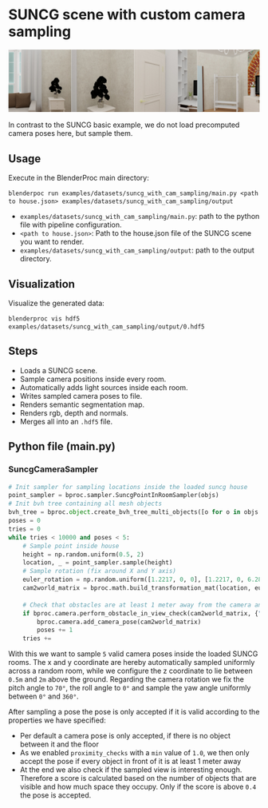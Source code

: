 # SUNCG scene with custom camera sampling

![](../../../images/suncg_with_cam_sampling_output-summary.jpg)

In contrast to the SUNCG basic example, we do not load precomputed camera poses here, but sample them.

## Usage

Execute in the BlenderProc main directory:

```
blenderpoc run examples/datasets/suncg_with_cam_sampling/main.py <path to house.json> examples/datasets/suncg_with_cam_sampling/output
```

* `examples/datasets/suncg_with_cam_sampling/main.py`: path to the python file with pipeline configuration.
* `<path to house.json>`: Path to the house.json file of the SUNCG scene you want to render.
* `examples/datasets/suncg_with_cam_sampling/output`: path to the output directory.

## Visualization

Visualize the generated data:

```
blenderproc vis hdf5 examples/datasets/suncg_with_cam_sampling/output/0.hdf5
```

## Steps

* Loads a SUNCG scene.
* Sample camera positions inside every room.
* Automatically adds light sources inside each room.
* Writes sampled camera poses to file.
* Renders semantic segmentation map.
* Renders rgb, depth and normals.
* Merges all into an `.hdf5` file.

## Python file (main.py)

### SuncgCameraSampler

```python
# Init sampler for sampling locations inside the loaded suncg house
point_sampler = bproc.sampler.SuncgPointInRoomSampler(objs)
# Init bvh tree containing all mesh objects
bvh_tree = bproc.object.create_bvh_tree_multi_objects([o for o in objs if isinstance(o, bproc.types.MeshObject)])
poses = 0
tries = 0
while tries < 10000 and poses < 5:
    # Sample point inside house
    height = np.random.uniform(0.5, 2)
    location, _ = point_sampler.sample(height)
    # Sample rotation (fix around X and Y axis)
    euler_rotation = np.random.uniform([1.2217, 0, 0], [1.2217, 0, 6.283185307])
    cam2world_matrix = bproc.math.build_transformation_mat(location, euler_rotation)

    # Check that obstacles are at least 1 meter away from the camera and make sure the view interesting enough
    if bproc.camera.perform_obstacle_in_view_check(cam2world_matrix, {"min": 1.0}, bvh_tree) and bproc.camera.scene_coverage_score(cam2world_matrix) > 0.4:
        bproc.camera.add_camera_pose(cam2world_matrix)
        poses += 1
    tries += 
```

With this we want to sample `5` valid camera poses inside the loaded SUNCG rooms. 
The x and y coordinate are hereby automatically sampled uniformly across a random room, while we configure the z coordinate to lie between `0.5m` and `2m` above the ground.
Regarding the camera rotation we fix the pitch angle to `70°`, the roll angle to `0°` and sample the yaw angle uniformly between `0°` and `360°`. 

After sampling a pose the pose is only accepted if it is valid according to the properties we have specified:
  * Per default a camera pose is only accepted, if there is no object between it and the floor
  * As we enabled `proximity_checks` with a `min` value of `1.0`, we then only accept the pose if every object in front of it is at least 1 meter away
  * At the end we also check if the sampled view is interesting enough. Therefore a score is calculated based on the number of objects that are visible and how much space they occupy. Only if the score is above `0.4` the pose is accepted.
  

